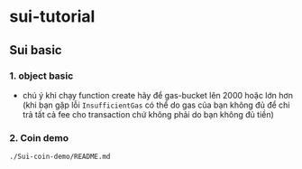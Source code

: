 # sui-tutorial

## Sui basic

### 1. object basic
- chú ý khi chạy function create hãy để gas-bucket lên 2000 hoặc lớn hơn (khi bạn gặp lỗi `InsufficientGas` có thể do gas của bạn không đủ để chi trả tất cả fee cho transaction chứ không phải do bạn không đủ tiền)


### 2. Coin demo
``` 
./Sui-coin-demo/README.md 
```